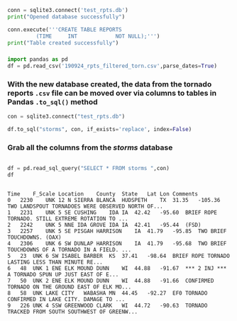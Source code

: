 ~~~Python
conn = sqlite3.connect('test_rpts.db')
print("Opened database successfully")

conn.execute('''CREATE TABLE REPORTS
         (TIME     INT            NOT NULL);''')
print("Table created successfully")
~~~

###

~~~Python
import pandas as pd
df = pd.read_csv('190924_rpts_filtered_torn.csv',parse_dates=True)


~~~

###  With the new database created, the data from the tornado reports ```.csv``` file can be moved over via columns to tables in Pandas ```.to_sql()``` method

~~~Python
con = sqlite3.connect("test_rpts.db")

df.to_sql("storms", con, if_exists='replace', index=False)
~~~

### Grab all the columns from the <i>storms</i> database

~~~Python

df = pd.read_sql_query("SELECT * FROM storms ",con)
df
~~~
```

Time	F_Scale	Location	County	State	Lat	Lon	Comments
0	2230	UNK	12 N SIERRA BLANCA	HUDSPETH	TX	31.35	-105.36	TWO LANDSPOUT TORNADOES WERE OBSERVED NORTH OF...
1	2231	UNK	5 SE CUSHING	IDA	IA	42.42	-95.60	BRIEF ROPE TORNADO. STILL EXTREME ROTATION TO ...
2	2242	UNK	5 NNE IDA GROVE	IDA	IA	42.41	-95.44	(FSD)
3	2257	UNK	5 SE PISGAH	HARRISON	IA	41.79	-95.85	TWO BRIEF TOUCHDOWNS. (OAX)
4	2306	UNK	6 SW DUNLAP	HARRISON	IA	41.79	-95.68	TWO BRIEF TOUCHDOWNS OF A TORNADO IN A FIELD. ...
5	23	UNK	6 SW ISABEL	BARBER	KS	37.41	-98.64	BRIEF ROPE TORNADO LASTING LESS THAN MINUTE RE...
6	48	UNK	1 ENE ELK MOUND	DUNN	WI	44.88	-91.67	*** 2 INJ *** A TORNADO SPUN UP JUST EAST OF E...
7	50	UNK	2 ENE ELK MOUND	DUNN	WI	44.88	-91.66	CONFIRMED TORNADO ON THE GROUND EAST OF ELK MO...
8	58	UNK	LAKE CITY	WABASHA	MN	44.45	-92.27	EF0 TORNADO CONFIRMED IN LAKE CITY. DAMAGE TO ...
9	226	UNK	4 SSW GREENWOOD	CLARK	WI	44.72	-90.63	TORNADO TRACKED FROM SOUTH SOUTHWEST OF GREENW...
```


~~~
